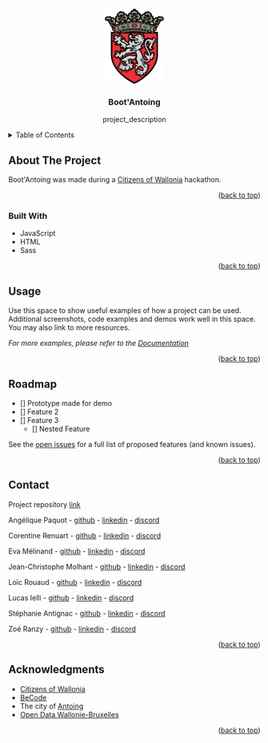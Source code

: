 <div id="top"></div>



<!-- PROJECT LOGO -->
<br />
<div align="center">
  <a href="">
    <img src="./src/media/antoing.png" alt="Antoing armories" height="150px">
  </a>

<h3 align="center">Boot'Antoing</h3>

  <p align="center">
    project_description
  </p>
</div>



<!-- TABLE OF CONTENTS -->
<details>
  <summary>Table of Contents</summary>
  <ol>
    <li>
      <a href="#about-the-project">About The Project</a>
      <ul>
        <li><a href="#built-with">Built With</a></li>
      </ul>
    </li>
    <li><a href="#usage">Usage</a></li>
    <li><a href="#roadmap">Roadmap</a></li>
    <li><a href="#contact">Contact</a></li>
    <li><a href="#acknowledgments">Acknowledgments</a></li>
  </ol>
</details>



<!-- ABOUT THE PROJECT -->
## About The Project

Boot'Antoing was made during a [Citizens of Wallonia](https://www.citizensofwallonia.be/) hackathon. 

<p align="right">(<a href="#top">back to top</a>)</p>

### Built With

* JavaScript
* HTML
* Sass

<p align="right">(<a href="#top">back to top</a>)</p>



<!-- USAGE EXAMPLES -->
## Usage

Use this space to show useful examples of how a project can be used. Additional screenshots, code examples and demos work well in this space. You may also link to more resources.

_For more examples, please refer to the [Documentation](https://example.com)_

<p align="right">(<a href="#top">back to top</a>)</p>



<!-- ROADMAP -->
## Roadmap

- [] Prototype made for demo
- [] Feature 2
- [] Feature 3
    - [] Nested Feature

See the [open issues](https://github.com/github_username/repo_name/issues) for a full list of proposed features (and known issues).

<p align="right">(<a href="#top">back to top</a>)</p>



<!-- CONTACT -->
## Contact

Project repository [link](https://github.com/JeanChristopheM/wallonia)

Angélique Paquot - [github](https://github.com/Engie-Paquot) - [linkedin](https://www.linkedin.com/in/ang%C3%A9lique-paquot/) - [discord](https://discordapp.com/users/836507216549904404)

Corentine Renuart - [github](https://github.com/Corentine4) - [linkedin](https://www.linkedin.com/in/corentine-renuart/) - [discord](https://discordapp.com/users/Corentine#1141)

Eva Mélinand - [github](https://github.com/Evamel) - [linkedin](https://www.linkedin.com/in/eva-m%C3%A9linand-62b529215/) - [discord](https://discordapp.com/users/855936630250143748)

Jean-Christophe Molhant - [github](https://github.com/JeanChristopheM) - [linkedin](https://www.linkedin.com/in/jean-christophe-molhant-98843b21b/) - [discord](https://discordapp.com/users/JeanCM#7711)

Loïc Rouaud - [github](https://github.com/MrBroma) - [linkedin](https://www.linkedin.com/in/lo%C3%AFc-rouaud-0050388a/) - [discord](https://discordapp.com/users/446794407581319178)

Lucas Ielli - [github](https://github.com/LucasIelli) - [linkedin](https://www.linkedin.com/in/lucas-ielli-66a262215/) - [discord](https://discordapp.com/users/855163183986507817)

Stéphanie Antignac - [github](https://github.com/StephanieAn) - [linkedin](www.linkedin.com/in/stéphanie-antignac) - [discord](https://discordapp.com/users/836511092586577921)

Zoé Ranzy - [github](https://github.com/hawkstan) - [linkedin](https://www.linkedin.com/in/z-m-ranzy/) - [discord](https://discordapp.com/users/nfr#7235/)

<p align="right">(<a href="#top">back to top</a>)</p>



<!-- ACKNOWLEDGMENTS -->
## Acknowledgments

* [Citizens of Wallonia](https://www.citizensofwallonia.be/)
* [BeCode](https://becode.org/)
* The city of [Antoing](https://www.antoing.net/)
* [Open Data Wallonie-Bruxelles](https://www.odwb.be/pages/home/)

<p align="right">(<a href="#top">back to top</a>)</p>
